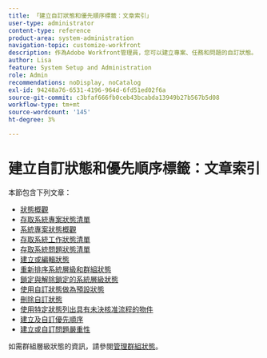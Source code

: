 ```yaml
---
title: 「建立自訂狀態和優先順序標籤：文章索引」
user-type: administrator
content-type: reference
product-area: system-administration
navigation-topic: customize-workfront
description: 作為Adobe Workfront管理員，您可以建立專案、任務和問題的自訂狀態。 這些選項適用於整個Workfront系統或特定群組或子群組的使用者。 工作專案的狀態代表其目前的開發狀態。
author: Lisa
feature: System Setup and Administration
role: Admin
recommendations: noDisplay, noCatalog
exl-id: 94248a76-6531-4196-964d-6fd51ed02f6a
source-git-commit: c3bfaf666fb0ceb43bcabda13949b27b567b5d08
workflow-type: tm+mt
source-wordcount: '145'
ht-degree: 3%

---
```


# 建立自訂狀態和優先順序標籤：文章索引

本節包含下列文章：

* [狀態概觀](../../../administration-and-setup/customize-workfront/creating-custom-status-and-priority-labels/statuses-overview.md)
* [存取系統專案狀態清單](../../../administration-and-setup/customize-workfront/creating-custom-status-and-priority-labels/project-statuses.md)
* [系統專案狀態概觀](../../../administration-and-setup/customize-workfront/creating-custom-status-and-priority-labels/system-project-statuses.md)
* [存取系統工作狀態清單](../../../administration-and-setup/customize-workfront/creating-custom-status-and-priority-labels/task-statuses.md)
* [存取系統問題狀態清單](../../../administration-and-setup/customize-workfront/creating-custom-status-and-priority-labels/issue-statuses.md)
* [建立或編輯狀態](../../../administration-and-setup/customize-workfront/creating-custom-status-and-priority-labels/create-or-edit-a-status.md)
* [重新排序系統層級和群組狀態](../../../administration-and-setup/customize-workfront/creating-custom-status-and-priority-labels/reorder-system-statuses.md)
* [鎖定與解除鎖定的系統層級狀態](../../../administration-and-setup/customize-workfront/creating-custom-status-and-priority-labels/lock-or-unlock-a-custom-system-level-status.md)
* [使用自訂狀態做為預設狀態](../../../administration-and-setup/customize-workfront/creating-custom-status-and-priority-labels/use-custom-statuses-as-default-statuses.md)
* [刪除自訂狀態](../../../administration-and-setup/customize-workfront/creating-custom-status-and-priority-labels/delete-a-custom-status.md)
* [使用特定狀態列出具有未決核准流程的物件](../../../administration-and-setup/customize-workfront/creating-custom-status-and-priority-labels/list-objects-pending-approval-certain-status.md)
* [建立及自訂優先順序](../../../administration-and-setup/customize-workfront/creating-custom-status-and-priority-labels/create-customize-priorities.md)
* [建立或自訂問題嚴重性](../../../administration-and-setup/customize-workfront/creating-custom-status-and-priority-labels/create-customize-issue-severities.md)

如需群組層級狀態的資訊，請參閱[管理群組狀態](../../../administration-and-setup/manage-groups/manage-group-statuses/manage-group-statuses.md)。
